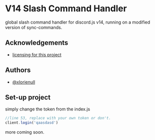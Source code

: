 
# V14 Slash Command Handler

global slash command handler for discord.js v14, running on a modified version of sync-commands.

## Acknowledgements

 - [licensing for this project](https://github.com/matiassingers/awesome-readme)


## Authors

- [@xlorienull](https://github.com/xlorienull)


## Set-up project

simply change the token from the index.js
```javascript
//line 53, replace with your own token or don't.
client.login('qaasdasd')

```

more coming soon.
